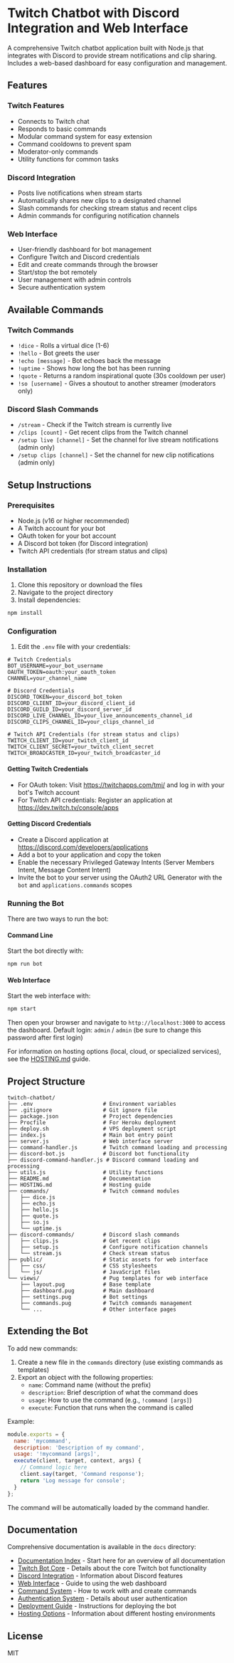 # Twitch Chatbot with Discord Integration and Web Interface

A comprehensive Twitch chatbot application built with Node.js that integrates with Discord to provide stream notifications and clip sharing. Includes a web-based dashboard for easy configuration and management.

## Features

### Twitch Features
- Connects to Twitch chat
- Responds to basic commands
- Modular command system for easy extension
- Command cooldowns to prevent spam
- Moderator-only commands
- Utility functions for common tasks

### Discord Integration
- Posts live notifications when stream starts
- Automatically shares new clips to a designated channel
- Slash commands for checking stream status and recent clips
- Admin commands for configuring notification channels

### Web Interface
- User-friendly dashboard for bot management
- Configure Twitch and Discord credentials
- Edit and create commands through the browser
- Start/stop the bot remotely
- User management with admin controls
- Secure authentication system

## Available Commands

### Twitch Commands
- `!dice` - Rolls a virtual dice (1-6)
- `!hello` - Bot greets the user
- `!echo [message]` - Bot echoes back the message
- `!uptime` - Shows how long the bot has been running
- `!quote` - Returns a random inspirational quote (30s cooldown per user)
- `!so [username]` - Gives a shoutout to another streamer (moderators only)

### Discord Slash Commands
- `/stream` - Check if the Twitch stream is currently live
- `/clips [count]` - Get recent clips from the Twitch channel
- `/setup live [channel]` - Set the channel for live stream notifications (admin only)
- `/setup clips [channel]` - Set the channel for new clip notifications (admin only)

## Setup Instructions

### Prerequisites

- Node.js (v16 or higher recommended)
- A Twitch account for your bot
- OAuth token for your bot account
- A Discord bot token (for Discord integration)
- Twitch API credentials (for stream status and clips)

### Installation

1. Clone this repository or download the files
2. Navigate to the project directory
3. Install dependencies:

```bash
npm install
```

### Configuration

1. Edit the `.env` file with your credentials:

```
# Twitch Credentials
BOT_USERNAME=your_bot_username
OAUTH_TOKEN=oauth:your_oauth_token
CHANNEL=your_channel_name

# Discord Credentials
DISCORD_TOKEN=your_discord_bot_token
DISCORD_CLIENT_ID=your_discord_client_id
DISCORD_GUILD_ID=your_discord_server_id
DISCORD_LIVE_CHANNEL_ID=your_live_announcements_channel_id
DISCORD_CLIPS_CHANNEL_ID=your_clips_channel_id

# Twitch API Credentials (for stream status and clips)
TWITCH_CLIENT_ID=your_twitch_client_id
TWITCH_CLIENT_SECRET=your_twitch_client_secret
TWITCH_BROADCASTER_ID=your_twitch_broadcaster_id
```

#### Getting Twitch Credentials
- For OAuth token: Visit https://twitchapps.com/tmi/ and log in with your bot's Twitch account
- For Twitch API credentials: Register an application at https://dev.twitch.tv/console/apps

#### Getting Discord Credentials
- Create a Discord application at https://discord.com/developers/applications
- Add a bot to your application and copy the token
- Enable the necessary Privileged Gateway Intents (Server Members Intent, Message Content Intent)
- Invite the bot to your server using the OAuth2 URL Generator with the `bot` and `applications.commands` scopes

### Running the Bot

There are two ways to run the bot:

#### Command Line
Start the bot directly with:
```bash
npm run bot
```

#### Web Interface
Start the web interface with:
```bash
npm start
```

Then open your browser and navigate to `http://localhost:3000` to access the dashboard.
Default login: `admin` / `admin` (be sure to change this password after first login)

For information on hosting options (local, cloud, or specialized services), see the [HOSTING.md](HOSTING.md) guide.

## Project Structure

```
twitch-chatbot/
├── .env                      # Environment variables
├── .gitignore                # Git ignore file
├── package.json              # Project dependencies
├── Procfile                  # For Heroku deployment
├── deploy.sh                 # VPS deployment script
├── index.js                  # Main bot entry point
├── server.js                 # Web interface server
├── command-handler.js        # Twitch command loading and processing
├── discord-bot.js            # Discord bot functionality
├── discord-command-handler.js # Discord command loading and processing
├── utils.js                  # Utility functions
├── README.md                 # Documentation
├── HOSTING.md                # Hosting guide
├── commands/                 # Twitch command modules
│   ├── dice.js
│   ├── echo.js
│   ├── hello.js
│   ├── quote.js
│   ├── so.js
│   └── uptime.js
├── discord-commands/         # Discord slash commands
│   ├── clips.js              # Get recent clips
│   ├── setup.js              # Configure notification channels
│   └── stream.js             # Check stream status
├── public/                   # Static assets for web interface
│   ├── css/                  # CSS stylesheets
│   └── js/                   # JavaScript files
└── views/                    # Pug templates for web interface
    ├── layout.pug            # Base template
    ├── dashboard.pug         # Main dashboard
    ├── settings.pug          # Bot settings
    ├── commands.pug          # Twitch commands management
    └── ...                   # Other interface pages
```

## Extending the Bot

To add new commands:

1. Create a new file in the `commands` directory (use existing commands as templates)
2. Export an object with the following properties:
   - `name`: Command name (without the prefix)
   - `description`: Brief description of what the command does
   - `usage`: How to use the command (e.g., `!command [args]`)
   - `execute`: Function that runs when the command is called

Example:

```javascript
module.exports = {
  name: 'mycommand',
  description: 'Description of my command',
  usage: '!mycommand [args]',
  execute(client, target, context, args) {
    // Command logic here
    client.say(target, 'Command response');
    return 'Log message for console';
  }
};
```

The command will be automatically loaded by the command handler.

## Documentation

Comprehensive documentation is available in the `docs` directory:

- [Documentation Index](docs/index.md) - Start here for an overview of all documentation
- [Twitch Bot Core](docs/twitch-bot-core.md) - Details about the core Twitch bot functionality
- [Discord Integration](docs/discord-integration.md) - Information about Discord features
- [Web Interface](docs/web-interface.md) - Guide to using the web dashboard
- [Command System](docs/command-system.md) - How to work with and create commands
- [Authentication System](docs/authentication-system.md) - Details about user authentication
- [Deployment Guide](docs/deployment-guide.md) - Instructions for deploying the bot
- [Hosting Options](HOSTING.md) - Information about different hosting environments

## License

MIT
